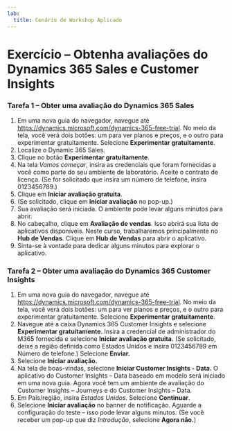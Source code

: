 ```yaml
---
lab:
  title: Cenário de Workshop Aplicado
---
```


# Exercício – Obtenha avaliações do Dynamics 365 Sales e Customer Insights

### Tarefa 1 – Obter uma avaliação do Dynamics 365 Sales
1. Em uma nova guia do navegador, navegue até https://dynamics.microsoft.com/dynamics-365-free-trial. No meio da tela, você verá dois botões: um para ver planos e preços, e o outro para experimentar gratuitamente. Selecione **Experimentar gratuitamente**.
3. Localize o Dynamic 365 Sales.
4. Clique no botão **Experimentar gratuitamente**.
5. Na tela *Vamos começar*, insira as credenciais que foram fornecidas a você como parte do seu ambiente de laboratório. Aceite o contrato de licença. (Se for solicitado que insira um número de telefone, insira 0123456789.)
6. Clique em **Iniciar avaliação gratuita**.
7. (Se solicitado, clique em **Iniciar avaliação** no pop-up.)
8. Sua avaliação será iniciada. O ambiente pode levar alguns minutos para abrir.
9. No cabeçalho, clique em **Avaliação de vendas**. Isso abrirá sua lista de aplicativos disponíveis. Neste curso, trabalharemos principalmente no **Hub de Vendas**. Clique em **Hub de Vendas** para abrir o aplicativo.
10. Sinta-se à vontade para dedicar alguns minutos para explorar o aplicativo.

### Tarefa 2 – Obter uma avaliação do Dynamics 365 Customer Insights
1. Em uma nova guia do navegador, navegue até https://dynamics.microsoft.com/dynamics-365-free-trial. No meio da tela, você verá dois botões: um para ver planos e preços, e o outro para experimentar gratuitamente. Selecione **Experimentar gratuitamente**.
2. Navegue até a caixa Dynamics 365 Customer Insights e selecione **Experimentar gratuitamente**. Insira a credencial de administrador do M365 fornecida e selecione **Iniciar avaliação gratuita.** (Se solicitado, deixe a região definida como Estados Unidos e insira 0123456789 em Número de telefone.) Selecione **Enviar.**
3. Selecione **Iniciar avaliação.**
4. Na tela de boas-vindas, selecione **Iniciar Customer Insights - Data.** O aplicativo do Customer Insights – Data baseado em modelo será iniciado em uma nova guia. Agora você tem um ambiente de avaliação do Customer Insights – Journeys e do Customer Insights – Data.
5. Em País/região, insira *Estados Unidos*. Selecione **Continuar**.
6. Selecione **Iniciar avaliação** no banner de notificação. Aguarde a configuração do teste – isso pode levar alguns minutos. (Se você receber um pop-up que diz *Introdução*, selecione **Agora não.**)
